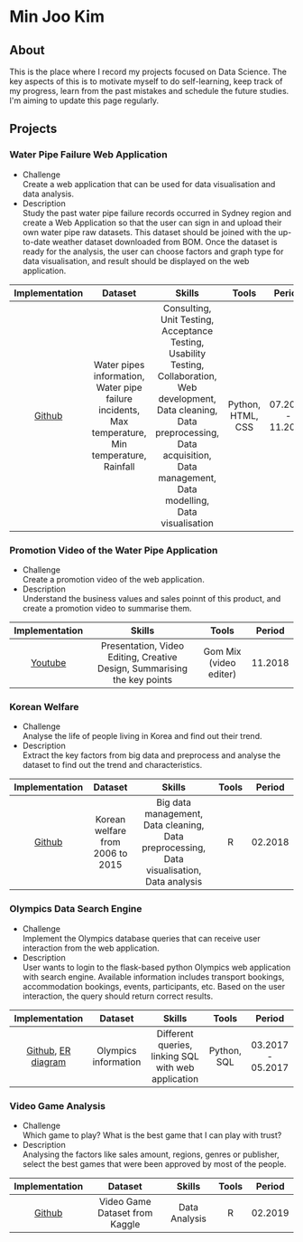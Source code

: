 # Min Joo Kim

## About
This is the place where I record my projects focused on Data Science. The key aspects of this is to motivate myself to do self-learning, keep track of my progress, learn from the past mistakes and schedule the future studies. I'm aiming to update this page regularly.  

## Projects
### Water Pipe Failure Web Application
- Challenge    
Create a web application that can be used for data visualisation and data analysis.    
- Description    
Study the past water pipe failure records occurred in Sydney region and create a Web Application so that the user can sign in and upload their own water pipe raw datasets. This dataset should be joined with the up-to-date weather dataset downloaded from BOM. Once the dataset is ready for the analysis, the user can choose factors and graph type for data visualisation, and result should be displayed on the web application. 

| Implementation | Dataset | Skills | Tools | Period |
| :---: | :---: | :---: | :---: | :---: |
| [Github](https://github.com/melinoe024/Water-Pipe-Failure) | Water pipes information, Water pipe failure incidents, Max temperature, Min temperature, Rainfall | Consulting, Unit Testing, Acceptance Testing, Usability Testing, Collaboration, Web development, Data cleaning, Data preprocessing, Data acquisition, Data management, Data modelling, Data visualisation | Python, HTML, CSS  | 07.2018 - 11.2018 |

### Promotion Video of the Water Pipe Application
- Challenge    
Create a promotion video of the web application.    
- Description    
Understand the business values and sales poinnt of this product, and create a promotion video to summarise them.    

| Implementation | Skills | Tools | Period |
| :---: | :---: | :---: | :---: |
| [Youtube](https://youtu.be/TK4TLvg2tqI) | Presentation, Video Editing, Creative Design, Summarising the key points | Gom Mix (video editer)  | 11.2018 |
  

### Korean Welfare
- Challenge    
Analyse the life of people living in Korea and find out their trend.    
- Description    
Extract the key factors from big data and preprocess and analyse the dataset to find out the trend and characteristics.    

| Implementation | Dataset | Skills | Tools | Period |
| :---: | :---: | :---: | :---: | :---: |
| [Github](https://github.com/melinoe024/Korean-Welfare/blob/master/korean_welfare.pdf) | Korean welfare from 2006 to 2015 | Big data management, Data cleaning, Data preprocessing, Data visualisation, Data analysis | R  | 02.2018 |


### Olympics Data Search Engine
- Challenge    
Implement the Olympics database queries that can receive user interaction from the web application.    
- Description    
User wants to login to the flask-based python Olympics web application with search engine. Available information includes transport bookings, accommodation bookings, events, participants, etc. Based on the user interaction, the query should return correct results.    

| Implementation | Dataset | Skills | Tools | Period |
| :---: | :---: | :---: | :---: | :---: |
| [Github](https://github.com/melinoe024/Olympics-database/blob/master/database.py), [ER diagram](https://docs.google.com/drawings/d/1p_AKA6qimBsqZif2K-ZlkVYvYR3TOejE3nSymZmMGec/edit?usp=sharing)| Olympics information | Different queries, linking SQL with web application | Python, SQL | 03.2017 - 05.2017 |


### Video Game Analysis    
- Challenge    
Which game to play? What is the best game that I can play with trust?    
- Description    
Analysing the factors like sales amount, regions, genres or publisher, select the best games that were been approved by most of the people.    

| Implementation | Dataset | Skills | Tools | Period |
| :---: | :---: | :---: | :---: | :---: |
| [Github](https://github.com/melinoe024/Video-Game/blob/master/video_games_analysis.pdf)| Video Game Dataset from Kaggle | Data Analysis | R | 02.2019 |
